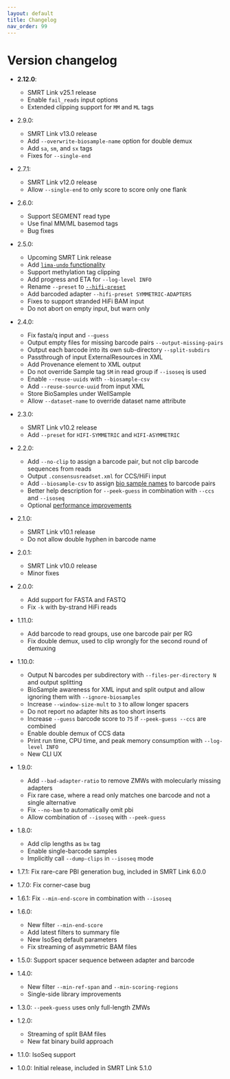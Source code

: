 ```yaml
---
layout: default
title: Changelog
nav_order: 99
---
```


# Version changelog

 * **2.12.0**:
   * SMRT Link v25.1 release
   * Enable `fail_reads` input options
   * Extended clipping support for `MM` and `ML` tags

 * 2.9.0:
   * SMRT Link v13.0 release
   * Add `--overwrite-biosample-name` option for double demux
   * Add `sa`, `sm`, and `sx` tags
   * Fixes for `--single-end`

 * 2.7.1:
   * SMRT Link v12.0 release
   * Allow `--single-end` to only score to score only one flank

 * 2.6.0:
   * Support SEGMENT read type
   * Use final MM/ML basemod tags
   * Bug fixes

 * 2.5.0:
   * Upcoming SMRT Link release
   * Add [`lima-undo` functionality](/faq/undo)
   * Support methylation tag clipping
   * Add progress and ETA for `--log-level INFO`
   * Rename `--preset` to [`--hifi-preset`](/faq/hifi-presets)
   * Add barcoded adapter `--hifi-preset SYMMETRIC-ADAPTERS`
   * Fixes to support stranded HiFi BAM input
   * Do not abort on empty input, but warn only

 * 2.4.0:
   * Fix fasta/q input and `--guess`
   * Output empty files for missing barcode pairs `--output-missing-pairs`
   * Output each barcode into its own sub-directory `--split-subdirs`
   * Passthrough of input ExternalResources in XML
   * Add Provenance element to XML output
   * Do not override Sample tag `SM` in read group if `--isoseq` is used
   * Enable `--reuse-uuids` with `--biosample-csv`
   * Add `--reuse-source-uuid` from input XML
   * Store BioSamples under WellSample
   * Allow `--dataset-name` to override dataset name attribute

 * 2.3.0:
   * SMRT Link v10.2 release
   * Add `--preset` for `HIFI-SYMMETRIC` and `HIFI-ASYMMETRIC`

 * 2.2.0:
   * Add `--no-clip` to assign a barcode pair, but not clip barcode sequences from reads
   * Output `.consensusreadset.xml` for CCS/HiFi input
   * Add `--biosample-csv` to assign [bio sample names](/faq/biosample) to barcode pairs
   * Better help description for `--peek-guess` in combination with `--ccs` and `--isoseq`
   * Optional [performance improvements](/faq/Speed)

 * 2.1.0:
   * SMRT Link v10.1 release
   * Do not allow double hyphen in barcode name

 * 2.0.1:
   * SMRT Link v10.0 release
   * Minor fixes

 * 2.0.0:
   * Add support for FASTA and FASTQ
   * Fix `-k` with by-strand HiFi reads

 * 1.11.0:
   * Add barcode to read groups, use one barcode pair per RG
   * Fix double demux, used to clip wrongly for the second round of demuxing

 * 1.10.0:
   * Output N barcodes per subdirectory with `--files-per-directory N` and output splitting
   * BioSample awareness for XML input and split output and allow ignoring them with `--ignore-biosamples`
   * Increase `--window-size-mult` to `3` to allow longer spacers
   * Do not report no adapter hits as too short inserts
   * Increase `--guess` barcode score to `75` if `--peek-guess --ccs` are combined
   * Enable double demux of CCS data
   * Print run time, CPU time, and peak memory consumption with `--log-level INFO`
   * New CLI UX

 * 1.9.0:
   * Add `--bad-adapter-ratio` to remove ZMWs with molecularly missing adapters
   * Fix rare case, where a read only matches one barcode and not a single alternative
   * Fix `--no-bam` to automatically omit pbi
   * Allow combination of `--isoseq` with `--peek-guess`

 * 1.8.0:
   * Add clip lengths as `bx` tag
   * Enable single-barcode samples
   * Implicitly call `--dump-clips` in `--isoseq` mode

 * 1.7.1: Fix rare-care PBI generation bug, included in SMRT Link 6.0.0

 * 1.7.0: Fix corner-case bug

 * 1.6.1: Fix `--min-end-score` in combination with `--isoseq`

 * 1.6.0:
   * New filter `--min-end-score`
   * Add latest filters to summary file
   * New IsoSeq default parameters
   * Fix streaming of asymmetric BAM files

 * 1.5.0: Support spacer sequence between adapter and barcode

 * 1.4.0:
   * New filter `--min-ref-span` and `--min-scoring-regions`
   * Single-side library improvements

 * 1.3.0: `--peek-guess` uses only full-length ZMWs

 * 1.2.0:
   * Streaming of split BAM files
   * New fat binary build approach

 * 1.1.0: IsoSeq support

 * 1.0.0: Initial release, included in SMRT Link 5.1.0

